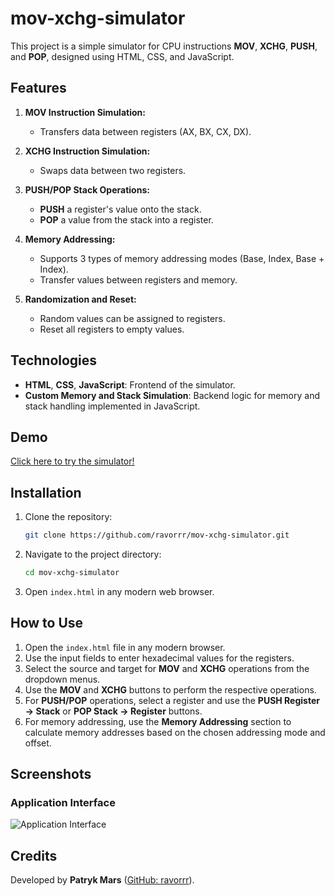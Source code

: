 # mov-xchg-simulator

This project is a simple simulator for CPU instructions **MOV**, **XCHG**, **PUSH**, and **POP**, designed using HTML, CSS, and JavaScript.

## Features

1. **MOV Instruction Simulation:**
   - Transfers data between registers (AX, BX, CX, DX).

2. **XCHG Instruction Simulation:**
   - Swaps data between two registers.

3. **PUSH/POP Stack Operations:**
   - **PUSH** a register's value onto the stack.
   - **POP** a value from the stack into a register.

4. **Memory Addressing:**
   - Supports 3 types of memory addressing modes (Base, Index, Base + Index).
   - Transfer values between registers and memory.

5. **Randomization and Reset:**
   - Random values can be assigned to registers.
   - Reset all registers to empty values.

## Technologies

- **HTML**, **CSS**, **JavaScript**: Frontend of the simulator.
- **Custom Memory and Stack Simulation**: Backend logic for memory and stack handling implemented in JavaScript.

## Demo

[Click here to try the simulator!](https://ravorrr.github.io/mov-xchg-simulator/)

## Installation

1. Clone the repository:
   ```bash
   git clone https://github.com/ravorrr/mov-xchg-simulator.git
   ```
2. Navigate to the project directory:
   ```bash
   cd mov-xchg-simulator
   ```
3. Open `index.html` in any modern web browser.

## How to Use

1. Open the `index.html` file in any modern browser.
2. Use the input fields to enter hexadecimal values for the registers.
3. Select the source and target for **MOV** and **XCHG** operations from the dropdown menus.
4. Use the **MOV** and **XCHG** buttons to perform the respective operations.
5. For **PUSH/POP** operations, select a register and use the **PUSH Register → Stack** or **POP Stack → Register** buttons.
6. For memory addressing, use the **Memory Addressing** section to calculate memory addresses based on the chosen addressing mode and offset.

## Screenshots

### Application Interface
![Application Interface](https://i.imgur.com/ub5rK9b.png)

## Credits

Developed by **Patryk Mars** ([GitHub: ravorrr](https://github.com/ravorrr)).
